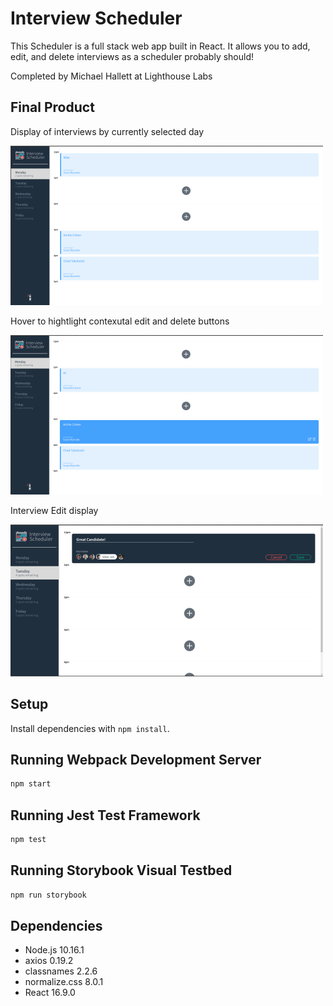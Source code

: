 # Interview Scheduler

This Scheduler is a full stack web app built in React. It allows you to add, edit, and delete interviews as a scheduler probably should!

Completed by Michael Hallett at Lighthouse Labs 

## Final Product

Display of interviews by currently selected day

!["Screenshot of a typical display of interviews by day"](https://raw.githubusercontent.com/mhallett00/scheduler/master/public/images/dayview.png)

Hover to hightlight contexutal edit and delete buttons

!["Screenshot of hightlight contexutal edit and delete buttons"](https://raw.githubusercontent.com/mhallett00/scheduler/master/public/images/hightlight.png)

Interview Edit display

!["Screenshot of edit form"](https://raw.githubusercontent.com/mhallett00/scheduler/master/public/images/editing.png)

## Setup

Install dependencies with `npm install`.

## Running Webpack Development Server

```sh
npm start
```

## Running Jest Test Framework

```sh
npm test
```

## Running Storybook Visual Testbed

```sh
npm run storybook
```
## Dependencies

- Node.js       10.16.1
- axios          0.19.2
- classnames      2.2.6
- normalize.css   8.0.1
- React           16.9.0